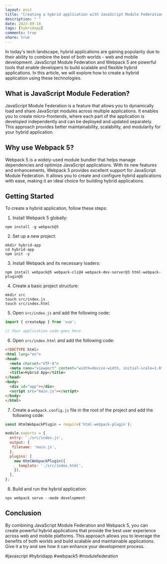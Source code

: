 ```yaml
---
layout: post
title: "Creating a hybrid application with JavaScript Module Federation and Webpack 5"
description: " "
date: 2023-09-18
tags: [hybridapp]
comments: true
share: true
---
```


In today's tech landscape, hybrid applications are gaining popularity due to their ability to combine the best of both worlds - web and mobile development. JavaScript Module Federation and Webpack 5 are powerful tools that enable developers to build scalable and flexible hybrid applications. In this article, we will explore how to create a hybrid application using these technologies.

## What is JavaScript Module Federation?

JavaScript Module Federation is a feature that allows you to dynamically load and share JavaScript modules across multiple applications. It enables you to create micro-frontends, where each part of the application is developed independently and can be deployed and updated separately. This approach provides better maintainability, scalability, and modularity for your hybrid application.

## Why use Webpack 5?

Webpack 5 is a widely-used module bundler that helps manage dependencies and optimize JavaScript applications. With its new features and enhancements, Webpack 5 provides excellent support for JavaScript Module Federation. It allows you to create and configure hybrid applications with ease, making it an ideal choice for building hybrid applications.

## Getting Started

To create a hybrid application, follow these steps:

1. Install Webpack 5 globally:

```
npm install -g webpack@5
```

2. Set up a new project:

```
mkdir hybrid-app
cd hybrid-app
npm init -y
```

3. Install Webpack and its necessary loaders:

```
npm install webpack@5 webpack-cli@4 webpack-dev-server@3 html-webpack-plugin@5
```

4. Create a basic project structure:

```
mkdir src
touch src/index.js
touch src/index.html
```

5. Open `src/index.js` and add the following code:

```javascript
import { createApp } from 'vue';

// Your application code goes here
```

6. Open `src/index.html` and add the following code:

```html
<!DOCTYPE html>
<html lang="en">
<head>
  <meta charset="UTF-8">
  <meta name="viewport" content="width=device-width, initial-scale=1.0">
  <title>Hybrid App</title>
</head>
<body>
  <div id="app"></div>
  <script src="main.js"></script>
</body>
</html>
```

7. Create a `webpack.config.js` file in the root of the project and add the following code:

```javascript
const HtmlWebpackPlugin = require('html-webpack-plugin');

module.exports = {
  entry: './src/index.js',
  output: {
   filename: 'main.js',
  },
  plugins: [
    new HtmlWebpackPlugin({
      template: './src/index.html',
    }),
  ],
};
```

8. Build and run the hybrid application:

```
npx webpack serve --mode development
```

## Conclusion

By combining JavaScript Module Federation and Webpack 5, you can create powerful hybrid applications that provide the best user experience across web and mobile platforms. This approach allows you to leverage the benefits of both worlds and build scalable and maintainable applications. Give it a try and see how it can enhance your development process.

#javascript #hybridapp #webpack5 #modulefederation